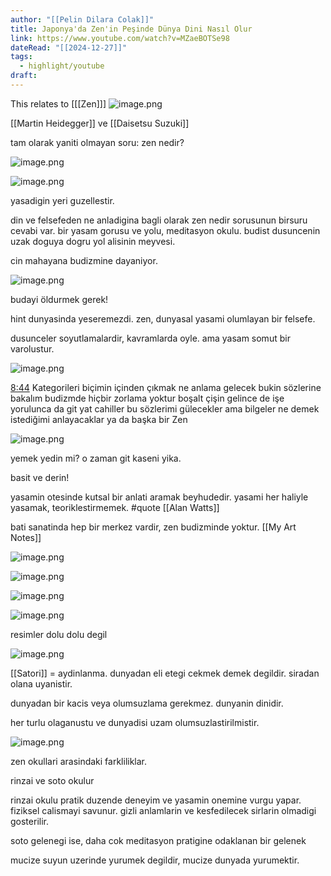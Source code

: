 ```yaml
---
author: "[[Pelin Dilara Colak]]"
title: Japonya'da Zen'in Peşinde Dünya Dini Nasıl Olur
link: https://www.youtube.com/watch?v=MZaeBOTSe98
dateRead: "[[2024-12-27]]"
tags:
  - highlight/youtube
draft:
---
```

This relates to [[[Zen]]]
![image.png](image.png)

[[Martin Heidegger]] ve [[Daisetsu Suzuki]]

tam olarak yaniti olmayan soru: zen nedir?

![image.png](image%201.png)

![image.png](image%202.png)

yasadigin yeri guzellestir.

din ve felsefeden ne anladigina bagli olarak zen nedir sorusunun birsuru cevabi var. bir yasam gorusu ve yolu, meditasyon okulu. budist dusuncenin uzak doguya dogru yol alisinin meyvesi.

cin mahayana budizmine dayaniyor.

![image.png](image%203.png)

budayi öldurmek gerek!

hint dunyasinda yeseremezdi. zen, dunyasal yasami olumlayan bir felsefe.

dusunceler soyutlamalardir, kavramlarda oyle. ama yasam somut bir varolustur.

![image.png](image%204.png)

[8:44](https://www.youtube.com/watch?v=MZaeBOTSe98&t=524s&type=snipo)
Kategorileri biçimin içinden çıkmak ne anlama gelecek bukin sözlerine bakalım budizmde hiçbir zorlama yoktur boşalt çişin gelince de işe yorulunca da git yat cahiller bu sözlerimi gülecekler ama bilgeler ne demek istediğimi anlayacaklar ya da başka bir Zen 
 

![image.png](image%205.png)

yemek yedin mi? o zaman git kaseni yika.

basit ve derin!

yasamin otesinde kutsal bir anlati aramak beyhudedir. yasami her haliyle yasamak, teoriklestirmemek. #quote 
[[Alan Watts]]

bati sanatinda hep bir merkez vardir, zen budizminde yoktur. [[My Art Notes]]

![image.png](image%206.png)

![image.png](image%207.png)

![image.png](image%208.png)

![image.png](image%209.png)

resimler dolu dolu degil

![image.png](image%2010.png)

[[Satori]] = aydinlanma. dunyadan eli etegi cekmek demek degildir. siradan olana uyanistir.

dunyadan bir kacis veya olumsuzlama gerekmez. dunyanin dinidir.

her turlu olaganustu ve dunyadisi uzam olumsuzlastirilmistir.

![image.png](image%2011.png)

zen okullari arasindaki farkliliklar.

rinzai ve soto okulur

rinzai okulu pratik duzende deneyim ve yasamin onemine vurgu yapar. fiziksel calismayi savunur. gizli anlamlarin ve kesfedilecek sirlarin olmadigi gosterilir.

soto gelenegi ise, daha cok meditasyon pratigine odaklanan bir gelenek

mucize suyun uzerinde yurumek degildir, mucize dunyada yurumektir.
